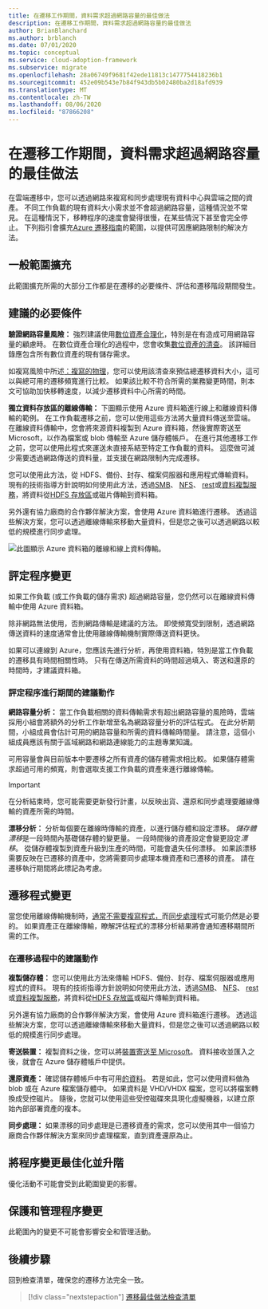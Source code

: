 ```yaml
---
title: 在遷移工作期間，資料需求超過網路容量的最佳做法
description: 在遷移工作期間，資料需求超過網路容量的最佳做法
author: BrianBlanchard
ms.author: brblanch
ms.date: 07/01/2020
ms.topic: conceptual
ms.service: cloud-adoption-framework
ms.subservice: migrate
ms.openlocfilehash: 28a06749f9681f42ede11813c1477754418236b1
ms.sourcegitcommit: 452e09b543e7b84f943db5b02480ba2d18afd939
ms.translationtype: MT
ms.contentlocale: zh-TW
ms.lasthandoff: 08/06/2020
ms.locfileid: "87866208"
---
```

<!-- cSpell:ignore HDFS databox VHDX -->

# <a name="best-practices-when-data-requirements-exceed-network-capacity-during-a-migration-effort"></a>在遷移工作期間，資料需求超過網路容量的最佳做法

在雲端遷移中，您可以透過網路來複寫和同步處理現有資料中心與雲端之間的資產。 不同工作負載的現有資料大小需求並不會超過網路容量，這種情況並不常見。 在這種情況下，移轉程序的速度會變得很慢，在某些情況下甚至會完全停止。 下列指引會擴充[Azure 遷移指南](../azure-migration-guide/index.md)的範圍，以提供可因應網路限制的解決方法。

## <a name="general-scope-expansion"></a>一般範圍擴充

此範圍擴充所需的大部分工作都是在遷移的必要條件、評估和遷移階段期間發生。

## <a name="suggested-prerequisites"></a>建議的必要條件

**驗證網路容量風險：** 強烈建議使用[數位資產合理化](../../digital-estate/rationalize.md)，特別是在有造成可用網路容量的顧慮時。 在數位資產合理化的過程中，您會收集[數位資產的清查](../../digital-estate/inventory.md)。 該詳細目錄應包含所有數位資產的現有儲存需求。 

如複寫風險中所述[：複寫的物理](../migration-considerations/migrate/replicate.md#replication-risks---physics-of-replication)，您可以使用該清查來預估總遷移資料大小，這可以與總可用的遷移頻寬進行比較。 如果該比較不符合所需的業務變更時間，則本文可協助加快移轉速度，以減少遷移資料中心所需的時間。

**獨立資料存放區的離線傳輸：** 下圖顯示使用 Azure 資料箱進行線上和離線資料傳輸的範例。 在工作負載遷移之前，您可以使用這些方法將大量資料傳送至雲端。 在離線資料傳輸中，您會將來源資料複製到 Azure 資料箱，然後實際寄送至 Microsoft，以作為檔案或 blob 傳輸至 Azure 儲存體帳戶。 在進行其他遷移工作之前，您可以使用此程式來運送未直接系結至特定工作負載的資料。 這麼做可減少需要透過網路傳送的資料量，並支援在網路限制內完成遷移。

您可以使用此方法，從 HDFS、備份、封存、檔案伺服器和應用程式傳輸資料。 現有的技術指導方針說明如何使用此方法，透過[SMB](https://docs.microsoft.com/azure/databox/data-box-deploy-copy-data)、 [NFS](https://docs.microsoft.com/azure/databox/data-box-deploy-copy-data-via-nfs)、 [rest](https://docs.microsoft.com/azure/databox/data-box-deploy-copy-data-via-rest)或[資料複製服務](https://docs.microsoft.com/azure/databox/data-box-deploy-copy-data-via-copy-service)，將資料從[HDFS 存放區](https://docs.microsoft.com/azure/storage/blobs/data-lake-storage-migrate-on-premises-hdfs-cluster)或磁片傳輸到資料箱。

另外還有協力廠商的合作夥伴解決方案，會使用 Azure 資料箱進行遷移。 透過這些解決方案，您可以透過離線傳輸來移動大量資料，但是您之後可以透過網路以較低的規模進行同步處理。

![此圖顯示 Azure 資料箱的離線和線上資料傳輸。](../../_images/migrate/data-box.png)

## <a name="assess-process-changes"></a>評定程序變更

如果工作負載 (或工作負載的儲存需求) 超過網路容量，您仍然可以在離線資料傳輸中使用 Azure 資料箱。

除非網路無法使用，否則網路傳輸是建議的方法。 即使頻寬受到限制，透過網路傳送資料的速度通常會比使用離線傳輸機制實際傳送資料更快。

如果可以連線到 Azure，您應該先進行分析，再使用資料箱，特別是當工作負載的遷移具有時間相關性時。 只有在傳送所需資料的時間超過填入、寄送和還原的時間時，才建議資料箱。

### <a name="suggested-action-during-the-assess-process"></a>評定程序進行期間的建議動作

**網路容量分析：** 當工作負載相關的資料傳輸需求有超出網路容量的風險時，雲端採用小組會將額外的分析工作新增至名為網路容量分析的評估程式。 在此分析期間，小組成員會估計可用的網路容量和所需的資料傳輸時間量。 請注意，這個小組成員應該有關于區域網路和網路連線能力的主題專業知識。

可用容量會與目前版本中要遷移之所有資產的儲存體需求相比較。 如果儲存體需求超過可用的頻寬，則會選取支援工作負載的資產來進行離線傳輸。

> [!IMPORTANT]
> 在分析結束時，您可能需要更新發行計畫，以反映出貨、還原和同步處理要離線傳輸的資產所需的時間。

**漂移分析：** 分析每個要在離線時傳輸的資產，以進行儲存體和設定漂移。 *儲存體漂移*是一段時間內基礎儲存體的變更量。 一段時間後的資產設定會變更設定*漂移*。 從儲存體複製到資產升級到生產的時間，可能會遺失任何漂移。 如果該漂移需要反映在已遷移的資產中，您將需要同步處理本機資產和已遷移的資產。 請在遷移執行期間將此標記為考慮。

## <a name="migration-process-changes"></a>遷移程式變更

當您使用離線傳輸機制時，[通常不需要複寫程式，](../migration-considerations/migrate/replicate.md)而[同步處理](../migration-considerations/migrate/replicate.md)程式可能仍然是必要的。 如果資產正在離線傳輸，瞭解評估程式的漂移分析結果將會通知遷移期間所需的工作。

### <a name="suggested-action-during-the-migration-process"></a>在遷移過程中的建議動作

**複製儲存體：** 您可以使用此方法來傳輸 HDFS、備份、封存、檔案伺服器或應用程式的資料。 現有的技術指導方針說明如何使用此方法，透過[SMB](https://docs.microsoft.com/azure/databox/data-box-deploy-copy-data)、 [NFS](https://docs.microsoft.com/azure/databox/data-box-deploy-copy-data-via-nfs)、 [rest](https://docs.microsoft.com/azure/databox/data-box-deploy-copy-data-via-rest)或[資料複製服務](https://docs.microsoft.com/azure/databox/data-box-deploy-copy-data-via-copy-service)，將資料從[HDFS 存放區](https://docs.microsoft.com/azure/storage/blobs/data-lake-storage-migrate-on-premises-hdfs-cluster)或磁片傳輸到資料箱。

另外還有協力廠商的合作夥伴解決方案，會使用 Azure 資料箱進行遷移。 透過這些解決方案，您可以透過離線傳輸來移動大量資料，但是您之後可以透過網路以較低的規模進行同步處理。

**寄送裝置：** 複製資料之後，您可以將[裝置寄送至 Microsoft](https://docs.microsoft.com/azure/databox/data-box-deploy-picked-up)。 資料接收並匯入之後，就會在 Azure 儲存體帳戶中提供。

**還原資產：** 確認儲存體帳戶中有可用[的資料](https://docs.microsoft.com/azure/databox/data-box-deploy-picked-up#verify-data-upload-to-azure)。 若是如此，您可以使用資料做為 blob 或在 Azure 檔案儲存體中。 如果資料是 VHD/VHDX 檔案，您可以將檔案轉換成受控磁片。 隨後，您就可以使用這些受控磁碟來具現化虛擬機器，以建立原始內部部署資產的複本。

**同步處理：** 如果漂移的同步處理是已遷移資產的需求，您可以使用其中一個協力廠商合作夥伴解決方案來同步處理檔案，直到資產還原為止。

## <a name="optimize-and-promote-process-changes"></a>將程序變更最佳化並升階

優化活動不可能會受到此範圍變更的影響。

## <a name="secure-and-manage-process-changes"></a>保護和管理程序變更

此範圍內的變更不可能會影響安全和管理活動。

## <a name="next-steps"></a>後續步驟

回到檢查清單，確保您的遷移方法完全一致。

> [!div class="nextstepaction"]
> [遷移最佳做法檢查清單](./index.md)

